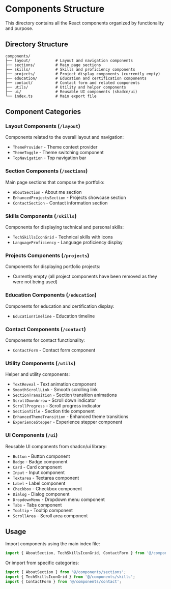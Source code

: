 # Components Structure

This directory contains all the React components organized by functionality and purpose.

## Directory Structure

```
components/
├── layout/           # Layout and navigation components
├── sections/         # Main page sections
├── skills/           # Skills and proficiency components
├── projects/         # Project display components (currently empty)
├── education/        # Education and certification components
├── contact/          # Contact form and related components
├── utils/            # Utility and helper components
├── ui/               # Reusable UI components (shadcn/ui)
└── index.ts          # Main export file
```

## Component Categories

### Layout Components (`/layout`)
Components related to the overall layout and navigation:
- `ThemeProvider` - Theme context provider
- `ThemeToggle` - Theme switching component
- `TopNavigation` - Top navigation bar

### Section Components (`/sections`)
Main page sections that compose the portfolio:
- `AboutSection` - About me section
- `EnhancedProjectsSection` - Projects showcase section
- `ContactSection` - Contact information section

### Skills Components (`/skills`)
Components for displaying technical and personal skills:
- `TechSkillsIconGrid` - Technical skills with icons
- `LanguageProficiency` - Language proficiency display

### Projects Components (`/projects`)
Components for displaying portfolio projects:
- Currently empty (all project components have been removed as they were not being used)

### Education Components (`/education`)
Components for education and certification display:
- `EducationTimeline` - Education timeline

### Contact Components (`/contact`)
Components for contact functionality:
- `ContactForm` - Contact form component

### Utility Components (`/utils`)
Helper and utility components:
- `TextReveal` - Text animation component
- `SmoothScrollLink` - Smooth scrolling link
- `SectionTransition` - Section transition animations
- `ScrollDownArrow` - Scroll down indicator
- `ScrollProgress` - Scroll progress indicator
- `SectionTitle` - Section title component
- `EnhancedThemeTransition` - Enhanced theme transitions
- `ExperienceStepper` - Experience stepper component

### UI Components (`/ui`)
Reusable UI components from shadcn/ui library:
- `Button` - Button component
- `Badge` - Badge component
- `Card` - Card component
- `Input` - Input component
- `Textarea` - Textarea component
- `Label` - Label component
- `Checkbox` - Checkbox component
- `Dialog` - Dialog component
- `DropdownMenu` - Dropdown menu component
- `Tabs` - Tabs component
- `Tooltip` - Tooltip component
- `ScrollArea` - Scroll area component

## Usage

Import components using the main index file:

```typescript
import { AboutSection, TechSkillsIconGrid, ContactForm } from '@/components';
```

Or import from specific categories:

```typescript
import { AboutSection } from '@/components/sections';
import { TechSkillsIconGrid } from '@/components/skills';
import { ContactForm } from '@/components/contact';
```
